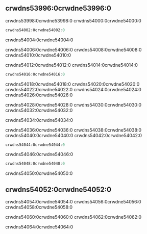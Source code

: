 ## crwdns53996:0crwdne53996:0

crwdns53998:0crwdne53998:0 crwdns54000:0crwdne54000:0

```rust
crwdns54002:0crwdne54002:0
```


<span class="caption">crwdns54004:0crwdne54004:0</span>

crwdns54006:0crwdne54006:0 crwdns54008:0crwdne54008:0 crwdns54010:0crwdne54010:0

crwdns54012:0crwdne54012:0 crwdns54014:0crwdne54014:0

```rust
crwdns54016:0crwdne54016:0
```

crwdns54018:0crwdne54018:0 crwdns54020:0crwdne54020:0 crwdns54022:0crwdne54022:0 crwdns54024:0crwdne54024:0 crwdns54026:0crwdne54026:0

crwdns54028:0crwdne54028:0 crwdns54030:0crwdne54030:0 crwdns54032:0crwdne54032:0

crwdns54034:0crwdne54034:0

crwdns54036:0crwdne54036:0 crwdns54038:0crwdne54038:0 crwdns54040:0crwdne54040:0 crwdns54042:0crwdne54042:0

```rust
crwdns54044:0crwdne54044:0
```

crwdns54046:0crwdne54046:0

```rust
crwdns54048:0crwdne54048:0
```

crwdns54050:0crwdne54050:0

## crwdns54052:0crwdne54052:0

crwdns54054:0crwdne54054:0 crwdns54056:0crwdne54056:0 crwdns54058:0crwdne54058:0

crwdns54060:0crwdne54060:0 crwdns54062:0crwdne54062:0

crwdns54064:0crwdne54064:0
